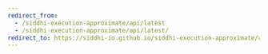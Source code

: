```yaml
---
redirect_from:
  - /siddhi-execution-approximate/api/latest
  - /siddhi-execution-approximate/api/latest/
redirect_to: https://siddhi-io.github.io/siddhi-execution-approximate/api/latest/
---
```

